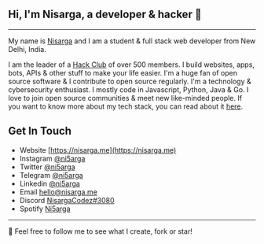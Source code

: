 ## Hi, I'm Nisarga, a developer & hacker 👋

---

My name is [Nisarga](https://nisarga.me) and I am a student & full stack web developer from New Delhi, India.

I am the leader of a [Hack Club](https://hackclub.com) of over 500 members. I build websites, apps, bots, APIs & other stuff to make your life easier. I'm a huge fan of open source software & I contribute to open source regularly. I'm a technology & cybersecurity enthusiast. I mostly code in Javascript, Python, Java & Go. I love to join open source communities & meet new like-minded people. If you want to know more about my tech stack, you can read about it [here](https://nisarga.me/about). 


## Get In Touch

- Website [https://nisarga.me](https://nisarga.me)
- Instagram [@ni5arga](https://instagram.com/ni5arga)
- Twitter [@ni5arga](https://twitter.com/ni5arga)
- Telegram [@ni5arga](https://ni5arga.t.me/)
- Linkedin [@ni5arga](https://www.linkedin.com/in/ni5arga/)
- Email [hello@nisarga.me](mailto:hello@nisarga.me)
- Discord [NisargaCodez#3080](https://discord.com/users/746040983992533072)
- Spotify [Ni5arga](https://open.spotify.com/user/2g78prniwnob6e44but33jbyq?si=20c57940da4341ae)




---
🍃 Feel free to follow me to see what I create, fork or star!

